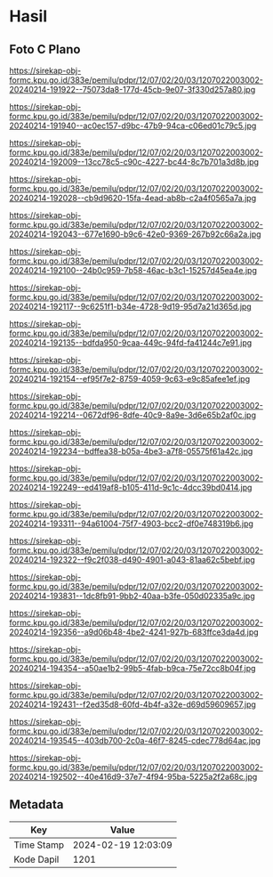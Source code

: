 # Hasil

## Foto C Plano

https://sirekap-obj-formc.kpu.go.id/383e/pemilu/pdpr/12/07/02/20/03/1207022003002-20240214-191922--75073da8-177d-45cb-9e07-3f330d257a80.jpg

https://sirekap-obj-formc.kpu.go.id/383e/pemilu/pdpr/12/07/02/20/03/1207022003002-20240214-191940--ac0ec157-d9bc-47b9-94ca-c06ed01c79c5.jpg

https://sirekap-obj-formc.kpu.go.id/383e/pemilu/pdpr/12/07/02/20/03/1207022003002-20240214-192009--13cc78c5-c90c-4227-bc44-8c7b701a3d8b.jpg

https://sirekap-obj-formc.kpu.go.id/383e/pemilu/pdpr/12/07/02/20/03/1207022003002-20240214-192028--cb9d9620-15fa-4ead-ab8b-c2a4f0565a7a.jpg

https://sirekap-obj-formc.kpu.go.id/383e/pemilu/pdpr/12/07/02/20/03/1207022003002-20240214-192043--677e1690-b9c6-42e0-9369-267b92c66a2a.jpg

https://sirekap-obj-formc.kpu.go.id/383e/pemilu/pdpr/12/07/02/20/03/1207022003002-20240214-192100--24b0c959-7b58-46ac-b3c1-15257d45ea4e.jpg

https://sirekap-obj-formc.kpu.go.id/383e/pemilu/pdpr/12/07/02/20/03/1207022003002-20240214-192117--9c6251f1-b34e-4728-9d19-95d7a21d365d.jpg

https://sirekap-obj-formc.kpu.go.id/383e/pemilu/pdpr/12/07/02/20/03/1207022003002-20240214-192135--bdfda950-9caa-449c-94fd-fa41244c7e91.jpg

https://sirekap-obj-formc.kpu.go.id/383e/pemilu/pdpr/12/07/02/20/03/1207022003002-20240214-192154--ef95f7e2-8759-4059-9c63-e9c85afee1ef.jpg

https://sirekap-obj-formc.kpu.go.id/383e/pemilu/pdpr/12/07/02/20/03/1207022003002-20240214-192214--0672df96-8dfe-40c9-8a9e-3d6e65b2af0c.jpg

https://sirekap-obj-formc.kpu.go.id/383e/pemilu/pdpr/12/07/02/20/03/1207022003002-20240214-192234--bdffea38-b05a-4be3-a7f8-05575f61a42c.jpg

https://sirekap-obj-formc.kpu.go.id/383e/pemilu/pdpr/12/07/02/20/03/1207022003002-20240214-192249--ed419af8-b105-411d-9c1c-4dcc39bd0414.jpg

https://sirekap-obj-formc.kpu.go.id/383e/pemilu/pdpr/12/07/02/20/03/1207022003002-20240214-193311--94a61004-75f7-4903-bcc2-df0e748319b6.jpg

https://sirekap-obj-formc.kpu.go.id/383e/pemilu/pdpr/12/07/02/20/03/1207022003002-20240214-192322--f9c2f038-d490-4901-a043-81aa62c5bebf.jpg

https://sirekap-obj-formc.kpu.go.id/383e/pemilu/pdpr/12/07/02/20/03/1207022003002-20240214-193831--1dc8fb91-9bb2-40aa-b3fe-050d02335a9c.jpg

https://sirekap-obj-formc.kpu.go.id/383e/pemilu/pdpr/12/07/02/20/03/1207022003002-20240214-192356--a9d06b48-4be2-4241-927b-683ffce3da4d.jpg

https://sirekap-obj-formc.kpu.go.id/383e/pemilu/pdpr/12/07/02/20/03/1207022003002-20240214-194354--a50ae1b2-99b5-4fab-b9ca-75e72cc8b04f.jpg

https://sirekap-obj-formc.kpu.go.id/383e/pemilu/pdpr/12/07/02/20/03/1207022003002-20240214-192431--f2ed35d8-60fd-4b4f-a32e-d69d59609657.jpg

https://sirekap-obj-formc.kpu.go.id/383e/pemilu/pdpr/12/07/02/20/03/1207022003002-20240214-193545--403db700-2c0a-46f7-8245-cdec778d64ac.jpg

https://sirekap-obj-formc.kpu.go.id/383e/pemilu/pdpr/12/07/02/20/03/1207022003002-20240214-192502--40e416d9-37e7-4f94-95ba-5225a2f2a68c.jpg


## Metadata

| Key        | Value               |
| ---------- | ------------------- |
| Time Stamp | 2024-02-19 12:03:09 |
| Kode Dapil | 1201                |



